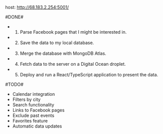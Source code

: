 host: http://68.183.2.254:5001/

#DONE#
- 1. Parse Facebook pages that I might be interested in.
- 2. Save the data to my local database.
- 3. Merge the database with MongoDB Atlas.
- 4. Fetch data to the server on a Digital Ocean droplet.
- 5. Deploy and run a React/TypeScript application to present the data.

#TODO#
- Calendar integration
- Filters by city
- Search functionality
- Links to Facebook pages
- Exclude past events
- Favorites feature
- Automatic data updates
